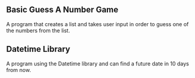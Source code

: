 Basic Guess A Number Game
---

A program that creates a list and takes user input in order to guess one of the numbers from the list.

Datetime Library
---

A program using the Datetime library and can find a future date in 10 days from now.
